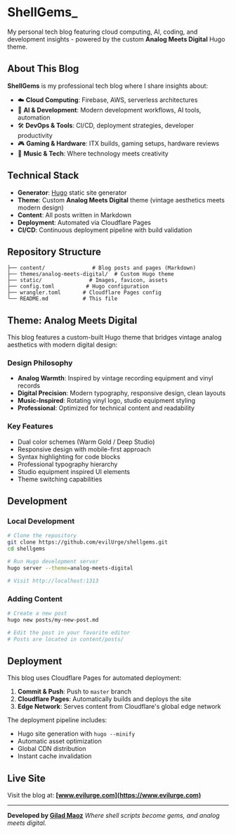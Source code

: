 # ShellGems_

My personal tech blog featuring cloud computing, AI, coding, and development insights - powered by the custom **Analog Meets Digital** Hugo theme.


## About This Blog

**ShellGems** is my professional tech blog where I share insights about:
- ☁️ **Cloud Computing**: Firebase, AWS, serverless architectures
- 🤖 **AI & Development**: Modern development workflows, AI tools, automation
- 🛠️ **DevOps & Tools**: CI/CD, deployment strategies, developer productivity
- 🎮 **Gaming & Hardware**: ITX builds, gaming setups, hardware reviews
- 🎵 **Music & Tech**: Where technology meets creativity

## Technical Stack

- **Generator**: [Hugo](https://gohugo.io/) static site generator
- **Theme**: Custom **Analog Meets Digital** theme (vintage aesthetics meets modern design)
- **Content**: All posts written in Markdown
- **Deployment**: Automated via Cloudflare Pages
- **CI/CD**: Continuous deployment pipeline with build validation

## Repository Structure

```
├── content/               # Blog posts and pages (Markdown)
├── themes/analog-meets-digital/  # Custom Hugo theme
├── static/               # Images, favicon, assets
├── config.toml          # Hugo configuration
├── wrangler.toml       # Cloudflare Pages config
└── README.md           # This file
```

## Theme: Analog Meets Digital

This blog features a custom-built Hugo theme that bridges vintage analog aesthetics with modern digital design:

### Design Philosophy
- **Analog Warmth**: Inspired by vintage recording equipment and vinyl records
- **Digital Precision**: Modern typography, responsive design, clean layouts
- **Music-Inspired**: Rotating vinyl logo, studio equipment styling
- **Professional**: Optimized for technical content and readability

### Key Features
- Dual color schemes (Warm Gold / Deep Studio)
- Responsive design with mobile-first approach
- Syntax highlighting for code blocks
- Professional typography hierarchy
- Studio equipment inspired UI elements
- Theme switching capabilities

## Development

### Local Development
```bash
# Clone the repository
git clone https://github.com/evilUrge/shellgems.git
cd shellgems

# Run Hugo development server
hugo server --theme=analog-meets-digital

# Visit http://localhost:1313
```

### Adding Content
```bash
# Create a new post
hugo new posts/my-new-post.md

# Edit the post in your favorite editor
# Posts are located in content/posts/
```

## Deployment

This blog uses Cloudflare Pages for automated deployment:

1. **Commit & Push**: Push to `master` branch
2. **Cloudflare Pages**: Automatically builds and deploys the site
3. **Edge Network**: Serves content from Cloudflare's global edge network

The deployment pipeline includes:
- Hugo site generation with `hugo --minify`
- Automatic asset optimization
- Global CDN distribution
- Instant cache invalidation

## Live Site

Visit the blog at: **[www.evilurge.com](https://www.evilurge.com)**

---

**Developed by [Gilad Maoz](https://github.com/evilurge)**
*Where shell scripts become gems, and analog meets digital.*
